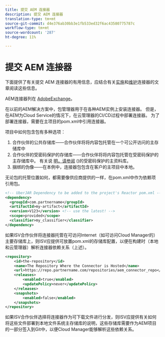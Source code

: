 ```yaml
---
title: 提交 AEM 连接器
description: 提交 AEM 连接器
translation-type: tm+mt
source-git-commit: d4e376ab30bb3e1fb533ed32f6ac43580775787c
workflow-type: tm+mt
source-wordcount: '287'
ht-degree: 11%

---
```



提交 AEM 连接器
===========================

下面提供了有关提交 AEM 连接器的有用信息，应结合有关[实施](implement.md)和[维护](maintain.md)连接器的文章阅读这些信息。

AEM连接器列在 [AdobeExchange](https://partners.adobe.com/exchangeprogram/experiencecloud)。

在以前的AEM解决方案中，包管理器用于在各种AEM实例上安装连接器。 但是，在AEM为Cloud Service的情况下，在云管理器的CI/CD过程中部署连接器。 为了部署连接器，需要在主项目的pom.xml中引用连接器。

项目中如何包含包有多种选项：

1. 合作伙伴的公共存储库——合作伙伴将将内容包托管在一个可公开访问的主存储库中
1. 合作伙伴的受密码保护的存储库——合作伙伴将将内容包托管在受密码保护的主存储库中。 有关说 [明，请参阅](/help/onboarding/getting-access-to-aem-in-cloud/setting-up-project.md#password-protected-maven-repositories) ()的受密码保护的主资料库。
1. 捆绑的伪像——在本例中，连接器包包含在客户的主项目中本地。

无论包的托管位置如何，都需要像供应商提供的一样，在pom.xml中作为依赖项引用包。

```xml
<!-- UberJAR Dependency to be added to the project's Reactor pom.xml -->
<dependency>
  <groupId>com.partnername</groupId>
  <artifactId>my-artifact</artifactId>
  <version>V123</version> <!-- use the latest! -->
  <scope>provided</scope>
  <classifier>my_classifier</classifier>
</dependency>
```

如果ISV合作伙伴将连接器托管在可访问Internet（如可访问Cloud Manager的）主要存储库上，则ISV应提供可放置pom.xml的存储库配置，以便在构建时（本地和云管理器）解析连接器依赖关系（上述）。

```xml
<repository>
    <id>the-repository</id>
    <name>The Repository Where the Connector is Hosted</name>
    <url>https://repo.partnername.com/repositories/aem_connector_repo</url>
    <releases>
        <enabled>true</enabled>
        <updatePolicy>never</updatePolicy>
    </releases>
    <snapshots>
        <enabled>false</enabled>
    </snapshots>
</repository>
```

如果ISV合作伙伴选择将连接器作为可下载文件进行分发，则ISV应提供有关如何将这些文件部署到本地文件系统主存储库的说明，这些存储库需要作为AEM项目的一部分签入到Git中，以便Cloud Manager能够解析这些依赖关系。
